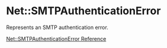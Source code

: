 # Net::SMTPAuthenticationError

Represents an SMTP authentication error.

[Net::SMTPAuthenticationError Reference](https://ruby-doc.org/stdlib-2.6/libdoc/net/smtp/rdoc/Net/SMTPAuthenticationError.html)